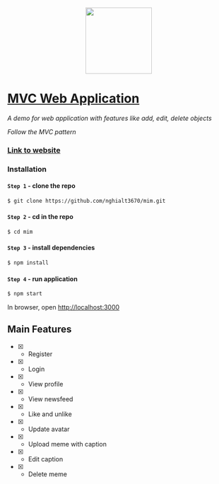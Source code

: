 ### <p align="center"><img width="150px" height="150px" src=""></p>

# [MVC Web Application](https://mim-8hjf.onrender.com/)

*A demo for web application with features like add, edit, delete objects*

*Follow the MVC pattern*


### [Link to website](https://mim-8hjf.onrender.com/)

### Installation

#### `Step 1` - clone the repo

```bash
$ git clone https://github.com/nghialt3670/mim.git
```

#### `Step 2` - cd in the repo

```bash
$ cd mim
```

#### `Step 3` - install dependencies

```bash
$ npm install
```

#### `Step 4` - run application

```bash
$ npm start
```

In browser, open [http://localhost:3000](http://localhost:3000)

## Main Features


- [x] - Register

- [x] - Login

- [x] - View profile

- [x] - View newsfeed

- [x] - Like and unlike

- [x] - Update avatar

- [x] - Upload meme with caption

- [x] - Edit caption

- [x] - Delete meme
